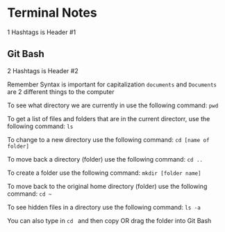 # Terminal Notes
1 Hashtags is Header #1
## Git Bash
2 Hashtags is Header #2

Remember Syntax is important for capitalization `documents` and `Documents` are 2 different things to the computer

To see what directory we are currently in use the following command: `pwd`

To get a list of files and folders that are in the current directorr, use the following command: `ls`

To change to a new directory use the following command: `cd [name of folder]`

To move back a directory (folder) use the following command: `cd ..`

To create a folder use the following command: `mkdir [folder name]`

To move back to the original home directory (folder) use the following command: `cd ~`

To see hidden files in a directory use the following command: `ls -a`

You can also type in `cd ` and then copy OR drag the folder into Git Bash
